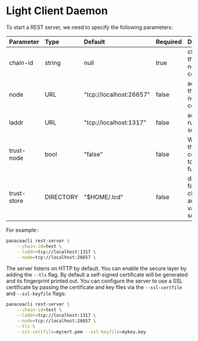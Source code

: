 # Light Client Daemon‌

To start a REST server, we need to specify the following parameters:

| Parameter | Type | Default | Required | Description |
| :--- | :--- | :--- | :--- | :--- |
| chain-id | string | null | true | chain id of the full node to connect |
| node | URL | "tcp://localhost:26657" | false | address of the full node to connect |
| laddr | URL | "tcp://localhost:1317" | false | address to run the rest server on |
| trust-node | bool | "false" | false | Whether this LCD is connected to a trusted full node |
| trust-store | DIRECTORY | "$HOME/.lcd" | false | directory for save checkpoints and validator sets |

For example::

```bash
panaceacli rest-server \
    --chain-id=test \
    --laddr=tcp://localhost:1317 \
    --node=tcp://localhost:26657 \
```

The server listens on HTTP by default. You can enable the secure layer by adding the `--tls` flag. By default a self-signed certificate will be generated and its fingerprint printed out. You can configure the server to use a SSL certificate by passing the certificate and key files via the `--ssl-certfile` and `--ssl-keyfile` flags:

```bash
panaceacli rest-server \
    --chain-id=test \
    --laddr=tcp://localhost:1317 \
    --node=tcp://localhost:26657 \
    --tls \
    --ssl-certfile=mycert.pem --ssl-keyfile=mykey.key
```

